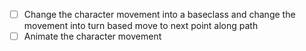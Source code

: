 - [ ] Change the character movement into a baseclass and change the movement into turn based move to next point along path
- [ ] Animate the character movement